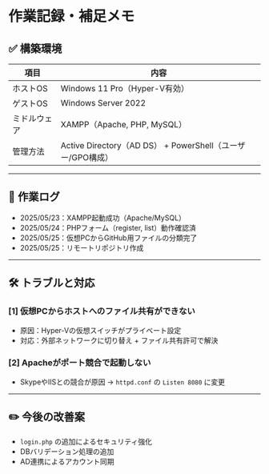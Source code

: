 # 作業記録・補足メモ

## ✅ 構築環境

| 項目 | 内容 |
|------|------|
| ホストOS | Windows 11 Pro（Hyper-V有効） |
| ゲストOS | Windows Server 2022 |
| ミドルウェア | XAMPP（Apache, PHP, MySQL） |
| 管理方法 | Active Directory（AD DS） + PowerShell（ユーザー/GPO構成） |

---

## 🧭 作業ログ

- 2025/05/23：XAMPP起動成功（Apache/MySQL）
- 2025/05/24：PHPフォーム（register, list）動作確認済
- 2025/05/25：仮想PCからGitHub用ファイルの分類完了
- 2025/05/25：リモートリポジトリ作成

---

## 🛠️ トラブルと対応

### [1] 仮想PCからホストへのファイル共有ができない
- 原因：Hyper-Vの仮想スイッチがプライベート設定
- 対応：外部ネットワークに切り替え + ファイル共有許可で解決

### [2] Apacheがポート競合で起動しない
- SkypeやIISとの競合が原因 → `httpd.conf` の `Listen 8080` に変更

---

## ✏️ 今後の改善案

- `login.php` の追加によるセキュリティ強化
- DBバリデーション処理の追加
- AD連携によるアカウント同期
